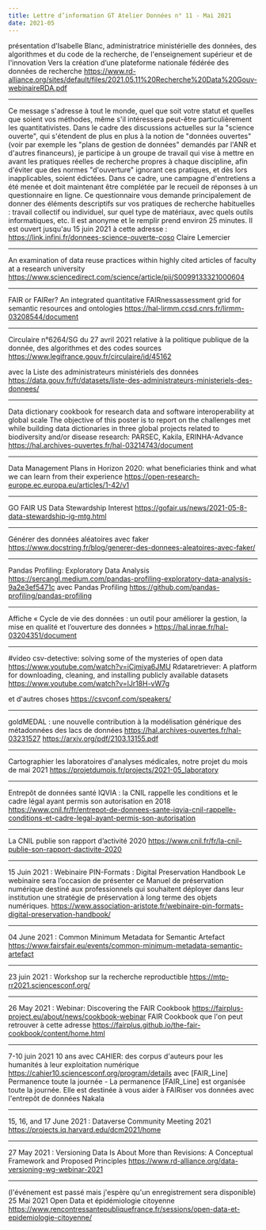 ```yaml
---
title: Lettre d’information GT Atelier Données n° 11 - Mai 2021
date: 2021-05
---
```


présentation d'Isabelle Blanc, administratrice ministérielle des données, des algorithmes et du code de la recherche, de l'enseignement supérieur et de l'innovation
Vers la création d’une plateforme nationale fédérée des données de recherche
<https://www.rd-alliance.org/sites/default/files/2021.05.11%20Recherche%20Data%20Gouv-webinaireRDA.pdf>

--------------------

Ce message s'adresse à tout le monde, quel que soit votre statut et quelles que soient vos méthodes, même s'il intéressera peut-être particulièrement les quantitativistes. Dans le cadre des discussions actuelles sur la "science ouverte", qui s'étendent de plus en plus à la notion de "données ouvertes" (voir par exemple les "plans de gestion de données" demandés par l'ANR et d'autres financeurs), je participe à un groupe de travail qui vise à mettre en avant les pratiques réelles de recherche propres à chaque discipline, afin d'éviter que des normes "d'ouverture" ignorant ces pratiques, et dès lors inapplicables, soient édictées.
Dans ce cadre, une campagne d'entretiens a été menée et doit maintenant être complétée par le recueil de réponses à un questionnaire en ligne. Ce questionnaire vous demande principalement de donner des éléments descriptifs sur vos pratiques de recherche habituelles : travail collectif ou individuel, sur quel type de matériaux, avec quels outils informatiques, etc. Il est anonyme et le remplir prend environ 25 minutes. Il est ouvert jusqu'au 15 juin 2021 à cette adresse : <https://link.infini.fr/donnees-science-ouverte-coso>
Claire Lemercier

--------------------

An examination of data reuse practices within highly cited articles of faculty at a research university
<https://www.sciencedirect.com/science/article/pii/S0099133321000604>

--------------------

FAIR or FAIRer? An integrated quantitative FAIRnessassessment grid for semantic resources and ontologies
<https://hal-lirmm.ccsd.cnrs.fr/lirmm-03208544/document>

--------------------

Circulaire n°6264/SG du 27 avril 2021 relative à la politique publique de la donnée, des algorithmes et des codes sources
<https://www.legifrance.gouv.fr/circulaire/id/45162>

avec la Liste des administrateurs ministériels des données
<https://data.gouv.fr/fr/datasets/liste-des-administrateurs-ministeriels-des-donnees/>

--------------------

Data dictionary cookbook for research data and software interoperability at global scale
The objective of this poster is to report on the challenges met while building data dictionaries in three global projects related to biodiversity and/or disease research: PARSEC, Kakila, ERINHA-Advance
<https://hal.archives-ouvertes.fr/hal-03214743/document>

--------------------

Data Management Plans in Horizon 2020: what beneficiaries think and what we can learn from their experience
<https://open-research-europe.ec.europa.eu/articles/1-42/v1>

--------------------

GO FAIR US Data Stewardship Interest
<https://gofair.us/news/2021-05-8-data-stewardship-ig-mtg.html>

--------------------

Générer des données aléatoires avec faker
<https://www.docstring.fr/blog/generer-des-donnees-aleatoires-avec-faker/>

--------------------

Pandas Profiling: Exploratory Data Analysis
<https://sercangl.medium.com/pandas-profiling-exploratory-data-analysis-9a2e3ef5471c>
avec Pandas Profiling <https://github.com/pandas-profiling/pandas-profiling>

--------------------

Affiche « Cycle de vie des données : un outil pour améliorer la gestion, la mise en qualité et l’ouverture des données »
<https://hal.inrae.fr/hal-03204351/document>

--------------------

#video
csv-detective: solving some of the mysteries of open data
<https://www.youtube.com/watch?v=iCjmiya6JMU>
Rdataretriever: A platform for downloading, cleaning, and installing publicly available datasets
<https://www.youtube.com/watch?v=lJr18H-vW7g>

et d'autres choses <https://csvconf.com/speakers/>

--------------------

goldMEDAL : une nouvelle contribution à la modélisation générique des métadonnées des lacs de données
<https://hal.archives-ouvertes.fr/hal-03231527>
<https://arxiv.org/pdf/2103.13155.pdf>

--------------------

Cartographier les laboratoires d'analyses médicales, notre projet du mois de mai 2021
<https://projetdumois.fr/projects/2021-05_laboratory>

--------------------

Entrepôt de données santé IQVIA : la CNIL rappelle les conditions et le cadre légal ayant permis son autorisation en 2018
<https://www.cnil.fr/fr/entrepot-de-donnees-sante-iqvia-cnil-rappelle-conditions-et-cadre-legal-ayant-permis-son-autorisation>

--------------------

La CNIL publie son rapport d’activité 2020
<https://www.cnil.fr/fr/la-cnil-publie-son-rapport-dactivite-2020>

--------------------

15 Juin 2021 : Webinaire PIN-Formats : Digital Preservation Handbook
Le webinaire sera l’occasion de présenter ce Manuel de préservation numérique destiné aux professionnels qui souhaitent déployer dans leur institution une stratégie de préservation à long terme des objets numériques.
<https://www.association-aristote.fr/webinaire-pin-formats-digital-preservation-handbook/>

--------------------

04 June 2021 : Common Minimum Metadata for Semantic Artefact
<https://www.fairsfair.eu/events/common-minimum-metadata-semantic-artefact>

--------------------

23 juin 2021 : Workshop sur la recherche reproductible
<https://mtp-rr2021.sciencesconf.org/>

--------------------

26 May 2021 : Webinar: Discovering the FAIR Cookbook
<https://fairplus-project.eu/about/news/cookbook-webinar>
FAIR Cookbook que l'on peut retrouver à cette adresse <https://fairplus.github.io/the-fair-cookbook/content/home.html>

--------------------

7-10 juin 2021 10 ans avec CAHIER: des corpus d'auteurs pour les humanités à leur exploitation numérique
<https://cahier10.sciencesconf.org/program/details>
avec [FAIR_Line] Permanence toute la journée - La permanence [FAIR_Line] est organisée toute la journée. Elle est destinée à vous aider à FAIRiser vos données avec l'entrepôt de données Nakala

--------------------

15, 16, and 17 June 2021 : Dataverse Community Meeting 2021
<https://projects.iq.harvard.edu/dcm2021/home>

--------------------

27 May 2021 : Versioning Data Is About More than Revisions: A Conceptual Framework and Proposed Principles
<https://www.rd-alliance.org/data-versioning-wg-webinar-2021>

--------------------

(l'événement est passé mais j'espère qu'un enregistrement sera disponible)
25 Mai 2021 Open Data et épidémiologie citoyenne
<https://www.rencontressantepubliquefrance.fr/sessions/open-data-et-epidemiologie-citoyenne/>
